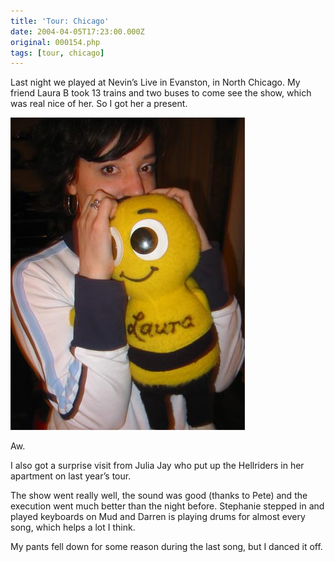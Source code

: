 ```yaml
---
title: 'Tour: Chicago'
date: 2004-04-05T17:23:00.000Z
original: 000154.php
tags: [tour, chicago]
---
```


Last night we played at Nevin’s Live in Evanston, in North Chicago. My friend Laura&nbsp;B took 13 trains and two buses to come see the show, which was real nice of her. So I got her a present.

<p class="polaroid" style="--deg: -2deg"><img src="./laurabee.jpg" /></p>
Aw.

I also got a surprise visit from Julia Jay who put up the Hellriders in her apartment on last year’s tour.

The show went really well, the sound was good (thanks to Pete) and the execution went much better than the night before. Stephanie stepped in and played keyboards on Mud and Darren is playing drums for almost every song, which helps a lot I think.

My pants fell down for some reason during the last song, but I danced it off.

